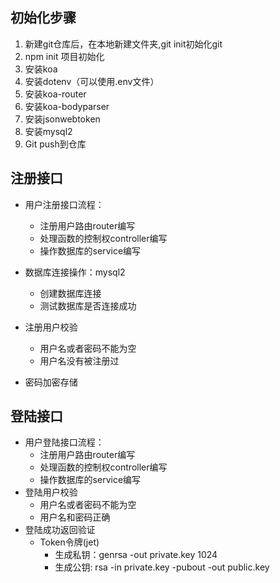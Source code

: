 ## 初始化步骤

1. 新建git仓库后，在本地新建文件夹,git init初始化git
2. npm init 项目初始化
3. 安装koa
4. 安装dotenv（可以使用.env文件）
5. 安装koa-router
6. 安装koa-bodyparser
6. 安装jsonwebtoken
7. 安装mysql2
8. Git push到仓库



## 注册接口

+ 用户注册接口流程：

  + 注册用户路由router编写
  + 处理函数的控制权controller编写
  + 操作数据库的service编写

+ 数据库连接操作：mysql2

  + 创建数据库连接
  + 测试数据库是否连接成功

+ 注册用户校验

  + 用户名或者密码不能为空
  + 用户名没有被注册过

+ 密码加密存储

  

## 登陆接口

+ 用户登陆接口流程：
  + 注册用户路由router编写
  + 处理函数的控制权controller编写
  + 操作数据库的service编写
+ 登陆用户校验
  + 用户名或者密码不能为空
  + 用户名和密码正确
+ 登陆成功返回验证
  + Token令牌(jet)
    + 生成私钥：genrsa -out private.key 1024
    + 生成公钥:   rsa -in private.key -pubout -out public.key

